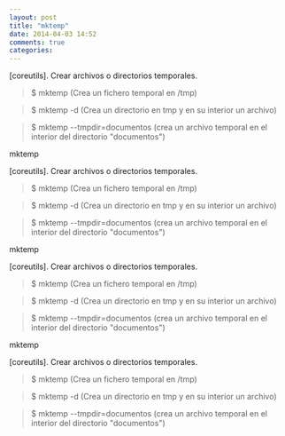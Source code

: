 ```yaml
---
layout: post
title: "mktemp"
date: 2014-04-03 14:52
comments: true
categories: 
---
```

[coreutils]. Crear archivos o directorios temporales.

>$ mktemp (Crea un fichero temporal en /tmp)

>$ mktemp -d (Crea un directorio en tmp y en su interior un archivo)

>$ mktemp --tmpdir=documentos (crea un archivo temporal en el interior del directorio "documentos")

mktemp

[coreutils]. Crear archivos o directorios temporales.

>$ mktemp (Crea un fichero temporal en /tmp)

>$ mktemp -d (Crea un directorio en tmp y en su interior un archivo)

>$ mktemp --tmpdir=documentos (crea un archivo temporal en el interior del directorio "documentos")

mktemp

[coreutils]. Crear archivos o directorios temporales.

>$ mktemp (Crea un fichero temporal en /tmp)

>$ mktemp -d (Crea un directorio en tmp y en su interior un archivo)

>$ mktemp --tmpdir=documentos (crea un archivo temporal en el interior del directorio "documentos")

mktemp

[coreutils]. Crear archivos o directorios temporales.

>$ mktemp (Crea un fichero temporal en /tmp)

>$ mktemp -d (Crea un directorio en tmp y en su interior un archivo)

>$ mktemp --tmpdir=documentos (crea un archivo temporal en el interior del directorio "documentos")

